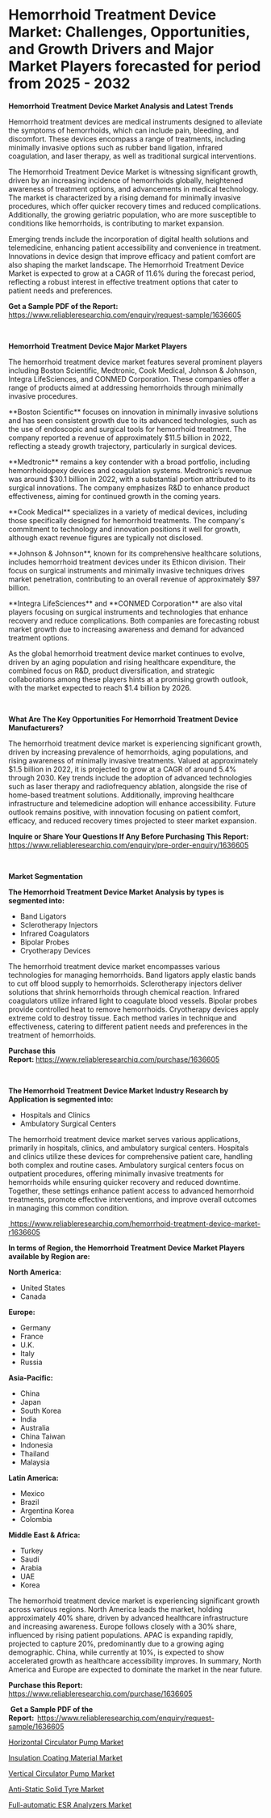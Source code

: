 <p><h1>Hemorrhoid Treatment Device Market: Challenges, Opportunities, and Growth Drivers and Major Market Players forecasted for period from 2025 - 2032</h1></p><p><strong>Hemorrhoid Treatment Device Market Analysis and Latest Trends</strong></p>
<p><p>Hemorrhoid treatment devices are medical instruments designed to alleviate the symptoms of hemorrhoids, which can include pain, bleeding, and discomfort. These devices encompass a range of treatments, including minimally invasive options such as rubber band ligation, infrared coagulation, and laser therapy, as well as traditional surgical interventions.</p><p>The Hemorrhoid Treatment Device Market is witnessing significant growth, driven by an increasing incidence of hemorrhoids globally, heightened awareness of treatment options, and advancements in medical technology. The market is characterized by a rising demand for minimally invasive procedures, which offer quicker recovery times and reduced complications. Additionally, the growing geriatric population, who are more susceptible to conditions like hemorrhoids, is contributing to market expansion.</p><p>Emerging trends include the incorporation of digital health solutions and telemedicine, enhancing patient accessibility and convenience in treatment. Innovations in device design that improve efficacy and patient comfort are also shaping the market landscape. The Hemorrhoid Treatment Device Market is expected to grow at a CAGR of 11.6% during the forecast period, reflecting a robust interest in effective treatment options that cater to patient needs and preferences.</p></p>
<p><strong>Get a Sample PDF of the Report:&nbsp;</strong> <a href="https://www.reliableresearchiq.com/enquiry/request-sample/1636605?utm_campaign=1082&utm_medium=2&utm_source=Github&utm_content=ia&utm_term=23032025&utm_id=hemorrhoid-treatment-device">https://www.reliableresearchiq.com/enquiry/request-sample/1636605</a></p>
<p>&nbsp;</p>
<p><strong>Hemorrhoid Treatment Device Major Market Players</strong></p>
<p><p>The hemorrhoid treatment device market features several prominent players including Boston Scientific, Medtronic, Cook Medical, Johnson & Johnson, Integra LifeSciences, and CONMED Corporation. These companies offer a range of products aimed at addressing hemorrhoids through minimally invasive procedures.</p><p>**Boston Scientific** focuses on innovation in minimally invasive solutions and has seen consistent growth due to its advanced technologies, such as the use of endoscopic and surgical tools for hemorrhoid treatment. The company reported a revenue of approximately $11.5 billion in 2022, reflecting a steady growth trajectory, particularly in surgical devices.</p><p>**Medtronic** remains a key contender with a broad portfolio, including hemorrhoidopexy devices and coagulation systems. Medtronic’s revenue was around $30.1 billion in 2022, with a substantial portion attributed to its surgical innovations. The company emphasizes R&D to enhance product effectiveness, aiming for continued growth in the coming years.</p><p>**Cook Medical** specializes in a variety of medical devices, including those specifically designed for hemorrhoid treatments. The company's commitment to technology and innovation positions it well for growth, although exact revenue figures are typically not disclosed.</p><p>**Johnson & Johnson**, known for its comprehensive healthcare solutions, includes hemorrhoid treatment devices under its Ethicon division. Their focus on surgical instruments and minimally invasive techniques drives market penetration, contributing to an overall revenue of approximately $97 billion.</p><p>**Integra LifeSciences** and **CONMED Corporation** are also vital players focusing on surgical instruments and technologies that enhance recovery and reduce complications. Both companies are forecasting robust market growth due to increasing awareness and demand for advanced treatment options.</p><p>As the global hemorrhoid treatment device market continues to evolve, driven by an aging population and rising healthcare expenditure, the combined focus on R&D, product diversification, and strategic collaborations among these players hints at a promising growth outlook, with the market expected to reach $1.4 billion by 2026.</p></p>
<p>&nbsp;</p>
<p><strong>What Are The Key Opportunities For Hemorrhoid Treatment Device Manufacturers?</strong></p>
<p><p>The hemorrhoid treatment device market is experiencing significant growth, driven by increasing prevalence of hemorrhoids, aging populations, and rising awareness of minimally invasive treatments. Valued at approximately $1.5 billion in 2022, it is projected to grow at a CAGR of around 5.4% through 2030. Key trends include the adoption of advanced technologies such as laser therapy and radiofrequency ablation, alongside the rise of home-based treatment solutions. Additionally, improving healthcare infrastructure and telemedicine adoption will enhance accessibility. Future outlook remains positive, with innovation focusing on patient comfort, efficacy, and reduced recovery times projected to steer market expansion.</p></p>
<p><strong>Inquire or Share Your Questions If Any Before Purchasing This Report:</strong> <a href="https://www.reliableresearchiq.com/enquiry/pre-order-enquiry/1636605?utm_campaign=1082&utm_medium=2&utm_source=Github&utm_content=ia&utm_term=23032025&utm_id=hemorrhoid-treatment-device">https://www.reliableresearchiq.com/enquiry/pre-order-enquiry/1636605</a></p>
<p>&nbsp;</p>
<p><strong>Market Segmentation</strong></p>
<p><strong>The Hemorrhoid Treatment Device Market Analysis by types is segmented into:</strong></p>
<p><ul><li>Band Ligators</li><li>Sclerotherapy Injectors</li><li>Infrared Coagulators</li><li>Bipolar Probes</li><li>Cryotherapy Devices</li></ul></p>
<p><p>The hemorrhoid treatment device market encompasses various technologies for managing hemorrhoids. Band ligators apply elastic bands to cut off blood supply to hemorrhoids. Sclerotherapy injectors deliver solutions that shrink hemorrhoids through chemical reaction. Infrared coagulators utilize infrared light to coagulate blood vessels. Bipolar probes provide controlled heat to remove hemorrhoids. Cryotherapy devices apply extreme cold to destroy tissue. Each method varies in technique and effectiveness, catering to different patient needs and preferences in the treatment of hemorrhoids.</p></p>
<p><strong>Purchase this Report:&nbsp;</strong><a href="https://www.reliableresearchiq.com/purchase/1636605?utm_campaign=1082&utm_medium=2&utm_source=Github&utm_content=ia&utm_term=23032025&utm_id=hemorrhoid-treatment-device">https://www.reliableresearchiq.com/purchase/1636605</a></p>
<p>&nbsp;</p>
<p><strong>The Hemorrhoid Treatment Device Market Industry Research by Application is segmented into:</strong></p>
<p><ul><li>Hospitals and Clinics</li><li>Ambulatory Surgical Centers</li></ul></p>
<p><p>The hemorrhoid treatment device market serves various applications, primarily in hospitals, clinics, and ambulatory surgical centers. Hospitals and clinics utilize these devices for comprehensive patient care, handling both complex and routine cases. Ambulatory surgical centers focus on outpatient procedures, offering minimally invasive treatments for hemorrhoids while ensuring quicker recovery and reduced downtime. Together, these settings enhance patient access to advanced hemorrhoid treatments, promote effective interventions, and improve overall outcomes in managing this common condition.</p></p>
<p><a href="https://www.reliableresearchiq.com/hemorrhoid-treatment-device-market-r1636605?utm_campaign=1082&utm_medium=2&utm_source=Github&utm_content=ia&utm_term=23032025&utm_id=hemorrhoid-treatment-device">&nbsp;https://www.reliableresearchiq.com/hemorrhoid-treatment-device-market-r1636605</a></p>
<p><strong>In terms of Region, the Hemorrhoid Treatment Device Market Players available by Region are:</strong></p>
<p>
    <p> <strong> North America: </strong>
        <ul>
            <li>United States</li>
            <li>Canada</li>
        </ul>
        </p> 
    <p> <strong> Europe: </strong>
        <ul>
            <li>Germany</li>
            <li>France</li>
            <li>U.K.</li>
            <li>Italy</li>
            <li>Russia</li>
        </ul>
        </p> 
    <p> <strong> Asia-Pacific: </strong>
        <ul>
            <li>China</li>
            <li>Japan</li>
            <li>South Korea</li>
            <li>India</li>
            <li>Australia</li>
            <li>China Taiwan</li>
            <li>Indonesia</li>
            <li>Thailand</li>
            <li>Malaysia</li>
        </ul>
        </p> 
    <p> <strong> Latin America: </strong>
        <ul>
            <li>Mexico</li>
            <li>Brazil</li>
            <li>Argentina Korea</li>
            <li>Colombia</li>
        </ul>
        </p> 
    <p> <strong> Middle East & Africa: </strong>
        <ul>
            <li>Turkey</li>
            <li>Saudi</li>
            <li>Arabia</li>
            <li>UAE</li>
            <li>Korea</li>
        </ul>
    </p>
    </p>
<p><p>The hemorrhoid treatment device market is experiencing significant growth across various regions. North America leads the market, holding approximately 40% share, driven by advanced healthcare infrastructure and increasing awareness. Europe follows closely with a 30% share, influenced by rising patient populations. APAC is expanding rapidly, projected to capture 20%, predominantly due to a growing aging demographic. China, while currently at 10%, is expected to show accelerated growth as healthcare accessibility improves. In summary, North America and Europe are expected to dominate the market in the near future.</p></p>
<p><strong>Purchase this Report: </strong><a href="https://www.reliableresearchiq.com/purchase/1636605?utm_campaign=1082&utm_medium=2&utm_source=Github&utm_content=ia&utm_term=23032025&utm_id=hemorrhoid-treatment-device">https://www.reliableresearchiq.com/purchase/1636605</a></p>
<p>&nbsp;<strong>Get a Sample PDF of the Report:&nbsp;&nbsp;</strong><a href="https://www.reliableresearchiq.com/enquiry/request-sample/1636605?utm_campaign=1082&utm_medium=2&utm_source=Github&utm_content=ia&utm_term=23032025&utm_id=hemorrhoid-treatment-device">https://www.reliableresearchiq.com/enquiry/request-sample/1636605</a></p>
<p><strong></strong></p>
<p><p><a href="https://github.com/mronmizoe/Market-Research-Report-List-1/blob/main/horizontal-circulator-pump-market.md?utm_campaign=1082&utm_medium=2&utm_source=Github&utm_content=ia&utm_term=23032025&utm_id=hemorrhoid-treatment-device">Horizontal Circulator Pump Market</a></p><p><a href="https://github.com/gitfwelday/Market-Research-Report-List-1/blob/main/insulation-coating-material-market.md?utm_campaign=1082&utm_medium=2&utm_source=Github&utm_content=ia&utm_term=23032025&utm_id=hemorrhoid-treatment-device">Insulation Coating Material Market</a></p><p><a href="https://github.com/hayasiorover/Market-Research-Report-List-1/blob/main/vertical-circulator-pump-market.md?utm_campaign=1082&utm_medium=2&utm_source=Github&utm_content=ia&utm_term=23032025&utm_id=hemorrhoid-treatment-device">Vertical Circulator Pump Market</a></p><p><a href="https://github.com/heinslakey2x/Market-Research-Report-List-1/blob/main/anti-static-solid-tyre-market.md?utm_campaign=1082&utm_medium=2&utm_source=Github&utm_content=ia&utm_term=23032025&utm_id=hemorrhoid-treatment-device">Anti-Static Solid Tyre Market</a></p><p><a href="https://github.com/makzzochil/Market-Research-Report-List-1/blob/main/full-automatic-esr-analyzers-market.md?utm_campaign=1082&utm_medium=2&utm_source=Github&utm_content=ia&utm_term=23032025&utm_id=hemorrhoid-treatment-device">Full-automatic ESR Analyzers Market</a></p></p>